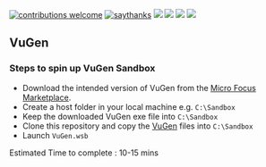 [![contributions welcome](https://img.shields.io/badge/contributions-welcome-1EAEDB)]()
[![saythanks](https://img.shields.io/badge/say-thanks-1EAEDB.svg)](https://saythanks.io/to/catch.nkn%40gmail.com)
[![](https://img.shields.io/badge/license-MIT-0a0a0a.svg?style=flat&colorA=1EAEDB)](https://qainsights.com)
[![](https://img.shields.io/badge/%E2%9D%A4-QAInsights-0a0a0a.svg?style=flat&colorA=1EAEDB)](https://qainsights.com)
[![](https://img.shields.io/badge/%E2%9D%A4-YouTube%20Channel-0a0a0a.svg?style=flat&colorA=1EAEDB)](https://www.youtube.com/user/QAInsights?sub_confirmation=1)
[![](https://img.shields.io/badge/donate-paypal-1EAEDB)](https://www.paypal.com/paypalme/NAVEENKUMARN)

## VuGen

### Steps to spin up VuGen Sandbox

- Download the intended version of VuGen from the [Micro Focus Marketplace](https://marketplace.microfocus.com).
- Create a host folder in your local machine e.g. `C:\Sandbox`
- Keep the downloaded VuGen exe file into `C:\Sandbox`
- Clone this repository and copy the [VuGen](/VuGen) files into `C:\Sandbox`
- Launch `VuGen.wsb`

Estimated Time to complete : 10-15 mins